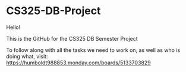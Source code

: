 # CS325-DB-Project

Hello!

This is the GitHub for the CS325 DB Semester Project

To follow along with all the tasks we need to work on, as well as who is doing what, visit: https://humboldt988853.monday.com/boards/5133703829

